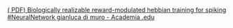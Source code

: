 [( PDF) Biologically realizable reward-modulated hebbian training for spiking #NeuralNetwork   gianluca di muro - Academia .edu](https://qi.tc/qi/115353)
